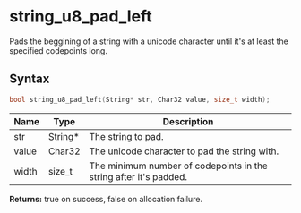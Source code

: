 # string_u8_pad_left

Pads the beggining of a string with a unicode character until it's at least the specified codepoints long.

## Syntax

```c
bool string_u8_pad_left(String* str, Char32 value, size_t width);
```

| Name | Type | Description |
| --- | --- | --- |
| str | String* | The string to pad. |
| value | Char32 | The unicode character to pad the string with. |
| width | size_t | The minimum number of codepoints in the string after it's padded. |

**Returns:** true on success, false on allocation failure.

